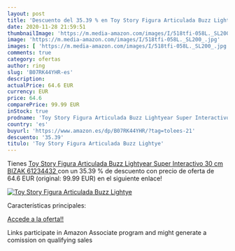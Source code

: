 ```yaml
---
layout: post
title: 'Descuento del 35.39 % en Toy Story Figura Articulada Buzz Lightye'
date: 2020-11-28 21:59:51
thumbnailImage: 'https://m.media-amazon.com/images/I/518tfi-058L._SL200_.jpg'
image: 'https://m.media-amazon.com/images/I/518tfi-058L._SL200_.jpg'
images: [ 'https://m.media-amazon.com/images/I/518tfi-058L._SL200_.jpg' ]
comments: true
category: ofertas
author: ring
slug: 'B07RK44YHR-es'
description:
actualPrice: 64.6 EUR
currency: EUR
price: 64.6
comparePrice: 99.99 EUR
inStock: true
prodname: 'Toy Story Figura Articulada Buzz Lightyear Super Interactivo 30 cm  BIZAK 61234432 '
country: 'es'
buyurl: 'https://www.amazon.es/dp/B07RK44YHR/?tag=tolees-21'
descuento: '35.39'
titulo: 'Toy Story Figura Articulada Buzz Lightye'
---
```


Tienes [Toy Story Figura Articulada Buzz Lightyear Super Interactivo 30 cm  BIZAK 61234432 ](https://www.amazon.es/dp/B07RK44YHR/?tag=tolees-21) con un 35.39 % de descuento con precio de oferta de 64.6 EUR (original: 99.99 EUR) en el siguiente enlace!

[![Toy Story Figura Articulada Buzz Lightye](https://m.media-amazon.com/images/I/518tfi-058L._SL200_.jpg)](https://www.amazon.es/dp/B07RK44YHR/?tag=tolees-21)

Características principales:


[Accede a la oferta!!](https://www.amazon.es/dp/B07RK44YHR/?tag=tolees-21)

Links participate in Amazon Associate program and might generate a comission on qualifying sales


